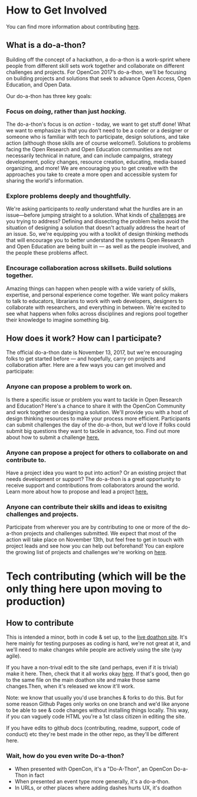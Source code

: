 # How to Get Involved

You can find more information about contributing [here](http://doathon.opencon2017.org/).

<h2>What is a do-a-thon?</h2>
<p>Building off the concept of a hackathon, a do-a-thon is a work-sprint where people from different skill sets work together and collaborate on different challenges and projects. For OpenCon 2017’s do-a-thon, we’ll be focusing on building projects and solutions that seek to advance Open Access, Open Education, and Open Data. </p>
<p>Our do-a-thon has three key goals:</p>

<h3> Focus on <i>doing</i>, rather than just <i>hacking.</i></h3>
<p> The do-a-thon's focus is on <i>action</i> - today, we want to get stuff done! What we want to emphasize is that you don't need to be a coder or a designer or someone who is familiar with tech to participate, design solutions, and take action (although those skills are of course welcome!). Solutions to problems facing the Open Research and Open Education communities are not necessarily technical in nature, and can include campaigns, strategy development, policy changes, resource creation, educating, media-based organizing, and more! We are encouraging you to get creative with the approaches you take to create a more open and accessible system for sharing the world's information.</p>

<h3> Explore problems deeply and thoughtfully.</h3>
<p>We're asking participants to <i>really</i> understand what the hurdles are in an issue—before jumping straight to a solution. What kinds of <u>challenges</u> are you trying to address? Defining and dissecting the problem helps avoid the situation of designing a solution that doesn't actually address the heart of an issue. So, we're equipping you with a toolkit of design thinking methods that will encourage you to better understand the systems Open Research and Open Education are being built in — as well as the people involved, and the people these problems affect.</p>

<h3> Encourage collaboration across skillsets.  Build solutions together. </h3><a name="how"></a>
<p>Amazing things can happen when people with a wide variety of skills, expertise, and personal experience come together. We want policy makers to talk to educators, librarians to work with web developers, designers to collaborate with researchers, and everything in between. We're excited to see what happens when folks across disciplines and regions pool together their knowledge to imagine something big.</p>

<h2>How does it work? How can I participate?</h2>
<p>The official do-a-thon date is November 13, 2017, but we're encouraging folks to get started before — and hopefully, carry on projects and collaboration after. Here are a few ways you can get involved and participate:</p>

<h3> Anyone can propose a problem to work on.</h3>
<p>Is there a specific issue or problem you want to tackle in Open Research and Education? Here's a chance to share it with the OpenCon Community and work together on designing a solution. We'll provide you with a host of design thinking resources to make your process more efficient. Participants can submit challenges the day of the do-a-thon, but we'd love if folks could submit big questions they want to tackle in advance, too.  Find out more about how to submit a challenge <u><a href="challenge.html">here.</a></u></p>

<h3> Anyone can propose a project for others to collaborate on and contribute to.</h3>
<p>Have a project idea you want to put into action? Or an existing project that needs development or support? The do-a-thon is a great opportunity to receive support and contributions from collaborators around the world. Learn more about how to propose and lead a project <u><a href="project">here.</a></u></p>

<h3> Anyone can contribute their skills and ideas to exisitng challenges and projects. </h3>
<p>Participate from wherever you are by contributing to one or more of the do-a-thon projects and challenges submitted. We expect that most of the action will take place on November 13th, but feel free to get in touch with project leads and see how you can help out beforehand! You can explore the growing list of projects and challenges we're working on <u><a href="participate.html">here</a></u>.</p>



# Tech contributing (which will be the only thing here upon moving to production)

## How to contribute

This is intended a minor, both in code & set up, to the [live doathon site](http://doathon.opencon2017.org/). It's here mainly for testing purposes as coding is hard, we're not great at it, and we'll need to make changes while people are actively using the site (yay agile).

If you have a non-trival edit to the site (and perhaps, even if it is trivial) make it here. Then, check that it all works okay [here](https://sparcopen.github.io/doathon-dev/). If that's good, then go to the same file on the main doathon site and make those same changes.Then, when it's released we know it'll work.

Note: we know that usually you'd use branches & forks to do this. But for some reason Github Pages only works on one branch and we'd like anyone to be able to see & code changes without installing things locally. This way, if you can vaguely code HTML you're a 1st class citizen in editing the site.

If you have edits to github docs (contributing, readme, support, code of conduct) etc they're best made in the other repo, as they'll be different here.

### Wait, how do you even write Do-a-thon?

* When presented with OpenCon, it's a "Do-A-Thon", an OpenCon Do-a-Thon in fact
* When presented an event type more generally, it's a do-a-thon.
* In URLs, or other places where adding dashes hurts UX, it's doathon
